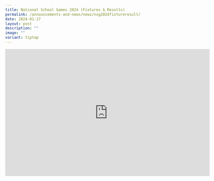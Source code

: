 ```yaml
---
title: National School Games 2024 (Fixtures & Results)
permalink: /announcements-and-news/news/nsg2024fixtureresult/
date: 2024-01-17
layout: post
description: ""
image: ""
variant: tiptap
---
```

<div class="iframe-wrapper"><iframe height="409" width="660" allowfullscreen="true" frameborder="0" src="https://docs.google.com/presentation/d/e/2PACX-1vRJyOKcoASUFlTjq_PGGfyBTGjLrapH_55bxobJXOsp8KCLHJgT_zi34G4mOsYA47_Ns4XDyD7uIMEC/embed?start=false&amp;loop=true&amp;delayms=3000"></iframe></div><p></p>
